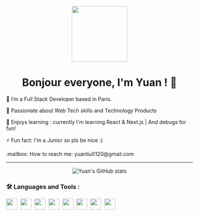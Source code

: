 <div id="header" align="center">
  <img src="https://media.giphy.com/media/IoP0PvbbSWGAM/giphy.gif" width="150"/>
  <h1>Bonjour everyone, I'm Yuan ! 👋</h1>
</div>

<div id='main' >
  
  <p> 🌱 I’m a Full Stack Developer based in Paris.</p> 
  <p> 🥰 Passionate about Web Tech skills and Technology Products</p> 
  <p> 👾 Enjoys learning : currently I'm learning React & Next.js | And debugs for fun!</p>
  <p> ⚡ Fun fact: I'm a Junior so pls be nice :) </p>
  :mailbox: How to reach me: yuanliu0120@gmail.com
  
 

</div>

---
<section align="center">
  
 ![Yuan's GitHub stats](https://github-readme-stats.vercel.app/api?username=yuanliuddd&show_icons=true&theme=great-gatsby)

</section>

### :hammer_and_wrench: Languages and Tools :
<div>
            <img src="https://cdn.jsdelivr.net/gh/devicons/devicon/icons/javascript/javascript-original.svg" width="30" height="30"/>&nbsp;
            <img src="https://cdn.jsdelivr.net/gh/devicons/devicon/icons/express/express-original.svg" width="30" height="30"/>&nbsp;
            <img src="https://cdn.jsdelivr.net/gh/devicons/devicon/icons/nodejs/nodejs-original-wordmark.svg" width="30" height="30"/>&nbsp;
            <img src="https://cdn.jsdelivr.net/gh/devicons/devicon/icons/react/react-original-wordmark.svg" width="30" height="30"/>&nbsp;
            <img src="https://cdn.jsdelivr.net/gh/devicons/devicon/icons/tailwindcss/tailwindcss-original-wordmark.svg" width="30" height="30"/>&nbsp;
            <img src="https://cdn.jsdelivr.net/gh/devicons/devicon/icons/html5/html5-original.svg" width="30" height="30"/>&nbsp;
            <img src="https://cdn.jsdelivr.net/gh/devicons/devicon/icons/git/git-plain.svg" width="30" height="30"/>&nbsp;
            <img src="https://cdn.jsdelivr.net/gh/devicons/devicon/icons/mongodb/mongodb-original-wordmark.svg" width="30" height="30"/>&nbsp;       
</div>
